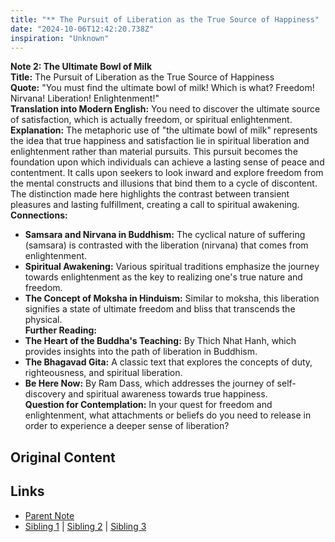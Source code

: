 ```yaml
---
title: "** The Pursuit of Liberation as the True Source of Happiness"
date: "2024-10-06T12:42:20.738Z"
inspiration: "Unknown"
---
```


  
**Note 2: The Ultimate Bowl of Milk**  
**Title:** The Pursuit of Liberation as the True Source of Happiness  
**Quote:** "You must find the ultimate bowl of milk! Which is what? Freedom! Nirvana! Liberation! Enlightenment!"  
**Translation into Modern English:** You need to discover the ultimate source of satisfaction, which is actually freedom, or spiritual enlightenment.  
**Explanation:** The metaphoric use of "the ultimate bowl of milk" represents the idea that true happiness and satisfaction lie in spiritual liberation and enlightenment rather than material pursuits. This pursuit becomes the foundation upon which individuals can achieve a lasting sense of peace and contentment. It calls upon seekers to look inward and explore freedom from the mental constructs and illusions that bind them to a cycle of discontent. The distinction made here highlights the contrast between transient pleasures and lasting fulfillment, creating a call to spiritual awakening.  
**Connections:**  
- **Samsara and Nirvana in Buddhism:** The cyclical nature of suffering (samsara) is contrasted with the liberation (nirvana) that comes from enlightenment.  
- **Spiritual Awakening:** Various spiritual traditions emphasize the journey towards enlightenment as the key to realizing one's true nature and freedom.  
- **The Concept of Moksha in Hinduism:** Similar to moksha, this liberation signifies a state of ultimate freedom and bliss that transcends the physical.  
**Further Reading:**  
- **The Heart of the Buddha's Teaching:** By Thich Nhat Hanh, which provides insights into the path of liberation in Buddhism.  
- **The Bhagavad Gita:** A classic text that explores the concepts of duty, righteousness, and spiritual liberation.  
- **Be Here Now:** By Ram Dass, which addresses the journey of self-discovery and spiritual awareness towards true happiness.  
**Question for Contemplation:** In your quest for freedom and enlightenment, what attachments or beliefs do you need to release in order to experience a deeper sense of liberation?  


## Original Content



## Links

- [Parent Note](/parent-note.md)
- [Sibling 1](/zettel1.md) | [Sibling 2](/zettel2.md) | [Sibling 3](/zettel3.md)
